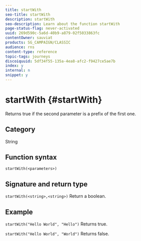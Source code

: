 ```yaml
---
title: startWith
seo-title: startWith
description: startWith
seo-description: Learn about the function startWith
page-status-flag: never-activated
uuid: 269d590c-5a6d-40b9-a879-02f5033863fc
contentOwner: sauviat
products: SG_CAMPAIGN/CLASSIC
audience: rns
content-type: reference
topic-tags: journeys
discoiquuid: 5df34f55-135a-4ea8-afc2-f9427ce5ae7b
index: y
internal: n
snippet: y
---
```


# startWith {#startWith}

Returns true if the second parameter is a prefix of the first one.

## Category

String

## Function syntax

`startWith(<parameters>)`

## Signature and return type

`startWith(<string>,<string>)`
Return a boolean.

## Example

`startWith("Hello World", "Hello")`
Returns true.

`startWith("Hello World", "World")`
Returns false.
